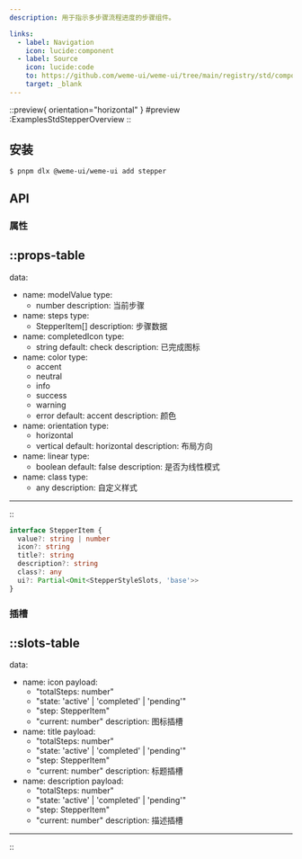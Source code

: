 ```yaml
---
description: 用于指示多步骤流程进度的步骤组件。

links:
  - label: Navigation
    icon: lucide:component
  - label: Source
    icon: lucide:code
    to: https://github.com/weme-ui/weme-ui/tree/main/registry/std/components/stepper
    target: _blank
---
```


::preview{ orientation="horizontal" }
#preview
:ExamplesStdStepperOverview
::

## 安装

```shell [Terminal]
$ pnpm dlx @weme-ui/weme-ui add stepper
```

## API

### 属性

::props-table
---
data:
  - name: modelValue
    type:
      - number
    description: 当前步骤
  - name: steps
    type:
      - StepperItem[]
    description: 步骤数据
  - name: completedIcon
    type:
      - string
    default: check
    description: 已完成图标
  - name: color
    type:
      - accent
      - neutral
      - info
      - success
      - warning
      - error
    default: accent
    description: 颜色
  - name: orientation
    type:
      - horizontal
      - vertical
    default: horizontal
    description: 布局方向
  - name: linear
    type:
      - boolean
    default: false
    description: 是否为线性模式
  - name: class
    type:
      - any
    description: 自定义样式
---
::

```ts [StepperItem]
interface StepperItem {
  value?: string | number
  icon?: string
  title?: string
  description?: string
  class?: any
  ui?: Partial<Omit<StepperStyleSlots, 'base'>>
}
```

### 插槽

::slots-table
---
data:
  - name: icon
    payload:
      - "totalSteps: number"
      - "state: 'active' | 'completed' | 'pending'"
      - "step: StepperItem"
      - "current: number"
    description: 图标插槽
  - name: title
    payload:
      - "totalSteps: number"
      - "state: 'active' | 'completed' | 'pending'"
      - "step: StepperItem"
      - "current: number"
    description: 标题插槽
  - name: description
    payload:
      - "totalSteps: number"
      - "state: 'active' | 'completed' | 'pending'"
      - "step: StepperItem"
      - "current: number"
    description: 描述插槽
---
::
